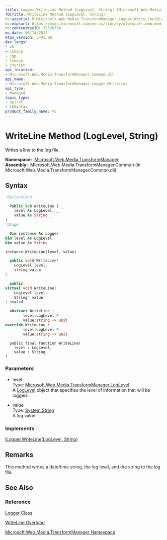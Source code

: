 ```yaml
---
title: Logger.WriteLine Method (LogLevel, String) (Microsoft.Web.Media.TransformManager)
TOCTitle: WriteLine Method (LogLevel, String)
ms:assetid: M:Microsoft.Web.Media.TransformManager.Logger.WriteLine(Microsoft.Web.Media.TransformManager.LogLevel,System.String)
ms:mtpsurl: https://msdn.microsoft.com/en-us/library/microsoft.web.media.transformmanager.logger.writeline(v=VS.90)
ms:contentKeyID: 35520750
ms.date: 06/14/2012
mtps_version: v=VS.90
dev_langs:
- vb
- csharp
- cpp
- fsharp
- jscript
api_location:
- Microsoft.Web.Media.TransformManager.Common.dll
api_name:
- Microsoft.Web.Media.TransformManager.Logger.WriteLine
api_type:
- Managed
topic_type:
- apiref
- kbSyntax
product_family_name: VS
---
```


# WriteLine Method (LogLevel, String)

Writes a line to the log file.

**Namespace:**  [Microsoft.Web.Media.TransformManager](microsoft-web-media-transformmanager-namespace.md)  
**Assembly:**  Microsoft.Web.Media.TransformManager.Common (in Microsoft.Web.Media.TransformManager.Common.dll)

## Syntax

```vb
'Declaration

  Public Sub WriteLine ( _
    level As LogLevel, _
    value As String _
)
'Usage

  Dim instance As Logger
Dim level As LogLevel
Dim value As String

instance.WriteLine(level, value)
```

```csharp
  public void WriteLine(
    LogLevel level,
    string value
)
```

```cpp
  public:
virtual void WriteLine(
    LogLevel level, 
    String^ value
) sealed
```

``` fsharp
  abstract WriteLine : 
        level:LogLevel * 
        value:string -> unit 
override WriteLine : 
        level:LogLevel * 
        value:string -> unit 
```

```jscript
  public final function WriteLine(
    level : LogLevel, 
    value : String
)
```

### Parameters

  - level  
    Type: [Microsoft.Web.Media.TransformManager.LogLevel](loglevel-enumeration-microsoft-web-media-transformmanager.md)  
    A [LogLevel](loglevel-enumeration-microsoft-web-media-transformmanager.md) object that specifies the level of information that will be logged.  

<!-- end list -->

  - value  
    Type: [System.String](https://msdn.microsoft.com/library/s1wwdcbf)  
    A log value.  

### Implements

[ILogger.WriteLine(LogLevel, String)](ilogger-writeline-method-loglevel-string-microsoft-web-media-transformmanager.md)  

## Remarks

This method writes a date/time string, the log level, and the string to the log file.

## See Also

### Reference

[Logger Class](logger-class-microsoft-web-media-transformmanager.md)

[WriteLine Overload](logger-writeline-method-microsoft-web-media-transformmanager.md)

[Microsoft.Web.Media.TransformManager Namespace](microsoft-web-media-transformmanager-namespace.md)

